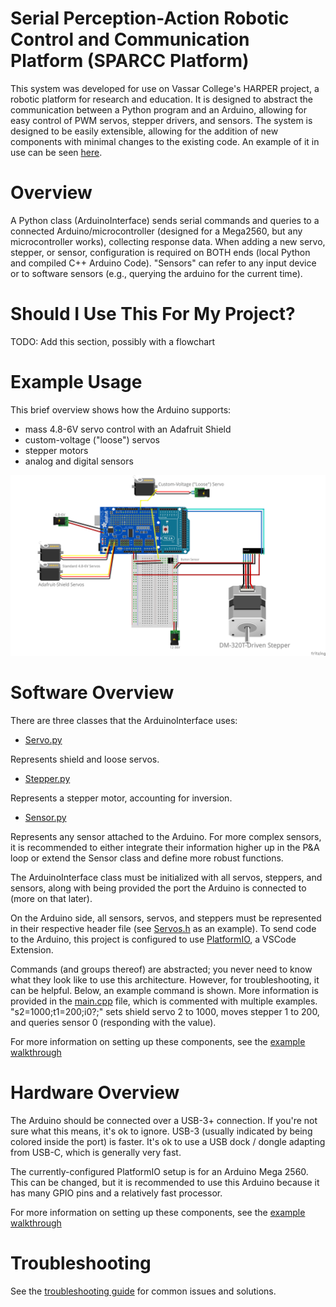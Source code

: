 # Serial Perception-Action Robotic Control and Communication Platform (SPARCC Platform)

This system was developed for use on Vassar College's HARPER project, a robotic platform for research and education. It is designed to abstract the communication between a Python program and an Arduino, allowing for easy control of PWM servos, stepper drivers, and sensors. The system is designed to be easily extensible, allowing for the addition of new components with minimal changes to the existing code. An example of it in use can be seen [here](https://www.github.com/IsaacRudnick/Whiteboard-Plotter).

# Overview

A Python class (ArduinoInterface) sends serial commands and queries to a connected Arduino/microcontroller (designed for a Mega2560, but any microcontroller works), collecting response data. When adding a new servo, stepper, or sensor, configuration is required on BOTH ends (local Python and compiled C++ Arduino Code). "Sensors" can refer to any input device or to software sensors (e.g., querying the arduino for the current time).

# Should I Use This For My Project?

TODO: Add this section, possibly with a flowchart

# Example Usage

This brief overview shows how the Arduino supports:

- mass 4.8-6V servo control with an Adafruit Shield
- custom-voltage ("loose") servos
- stepper motors
- analog and digital sensors

![Wiring Diagram](/media/example_assembly.png)

# Software Overview

There are three classes that the ArduinoInterface uses:

- [Servo.py](/Servo.py)

Represents shield and loose servos.

- [Stepper.py](/Stepper.py)

Represents a stepper motor, accounting for inversion.

- [Sensor.py](/Sensor.py)

Represents any sensor attached to the Arduino. For more complex sensors, it is recommended to either integrate their information higher up in the P&A loop or extend the Sensor class and define more robust functions.

The ArduinoInterface class must be initialized with all servos, steppers, and sensors, along with being provided the port the Arduino is connected to (more on that later).

On the Arduino side, all sensors, servos, and steppers must be represented in their respective header file (see [Servos.h](/Arduino/include/Servos.h) as an example). To send code to the Arduino, this project is configured to use [PlatformIO](https://platformio.org/), a VSCode Extension.

Commands (and groups thereof) are abstracted; you never need to know what they look like to use this architecture. However, for troubleshooting, it can be helpful. Below, an example command is shown. More information is provided in the [main.cpp](/Arduino/src/main.cpp) file, which is commented with multiple examples.
"s2=1000;t1=200;i0?;" sets shield servo 2 to 1000, moves stepper 1 to 200, and queries sensor 0 (responding with the value).

For more information on setting up these components, see the [example walkthrough](/docs/ExampleSetupWalkthrough.md)

# Hardware Overview

The Arduino should be connected over a USB-3+ connection. If you're not sure what this means, it's ok to ignore. USB-3 (usually indicated by being colored inside the port) is faster. It's ok to use a USB dock / dongle adapting from USB-C, which is generally very fast.

The currently-configured PlatformIO setup is for an Arduino Mega 2560. This can be changed, but it is recommended to use this Arduino because it has many GPIO pins and a relatively fast processor.

For more information on setting up these components, see the [example walkthrough](/docs/ExampleSetupWalkthrough.md)

# Troubleshooting

See the [troubleshooting guide](/docs/Troubleshooting.md) for common issues and solutions.